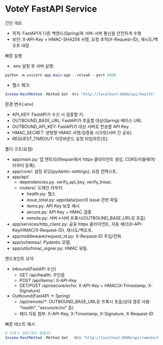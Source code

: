 # VoteY FastAPI Service

간단 개요
- 목적: FastAPI가 다른 백엔드(Spring)와 서버-서버 통신을 안전하게 수행.
- 보안: X-API-Key + HMAC-SHA256 서명, 요청 추적(X-Request-ID), 재시도/백오프 내장.

빠른 실행
- .env 설정 후 서버 실행:
```powershell
python -m uvicorn app.main:app --reload --port 8000
```
- 헬스 체크:
```powershell
Invoke-RestMethod -Method Get -Uri "http://localhost:8000/api/health"
```

환경 변수(.env)
- API_KEY: FastAPI가 수신 시 검증할 키.
- OUTBOUND_BASE_URL: FastAPI가 호출할 대상(Spring) 베이스 URL
- OUTBOUND_API_KEY: FastAPI가 대상 서버로 전송할 API Key.
- HMAC_SECRET: 양방향 HMAC 서명/검증용 시크릿(서버 간 공유).
- REQUEST_TIMEOUT: 아웃바운드 요청 타임아웃(초).

폴더 구조(요점)
- app/main.py: 앱 엔트리(lifespan에서 httpx 클라이언트 생성, CORS/미들웨어/라우터 등록).
- app/core/: 설정 로딩(pydantic-settings), 요청 컨텍스트.
- app/api/
  - dependencies.py: verify_api_key, verify_hmac.
  - routers/: 도메인 라우터
    - health.py: 헬스
    - issue_total.py: app/data/json의 issue 관련 파일
    - items.py: API Key 보호 예시
    - secure.py: API Key + HMAC 검증
    - remote.py: 서버→서버 프록시(OUTBOUND_BASE_URL로 호출)
- app/services/http_client.py: 공유 httpx 클라이언트, 자동 헤더(X-API-Key/HMAC/X-Request-ID), 재시도/백오프.
- app/middleware/request_id.py: X-Request-ID 주입/전파.
- app/schemas/: Pydantic 모델.
- app/utils/hmac_signer.py: HMAC 유틸.

엔드포인트 요약
- Inbound(FastAPI 수신)
  - GET /api/health: 무인증
  - POST /api/items/: X-API-Key
  - GET/POST /api/secure/echo: X-API-Key + HMAC(X-Timestamp, X-Signature)
- Outbound(FastAPI → Spring)
  - /api/remote/*: OUTBOUND_BASE_URL로 프록시 호출(상대 경로 사용: "health", "secure/echo" 등)
  - 헤더 자동 첨부: X-API-Key, X-Timestamp, X-Signature, X-Request-ID

빠른 테스트 예시
```powershell
# 프록시 경유(헤더 불필요)
Invoke-RestMethod -Method Get  -Uri "http://localhost:8000/api/remote/health"
```